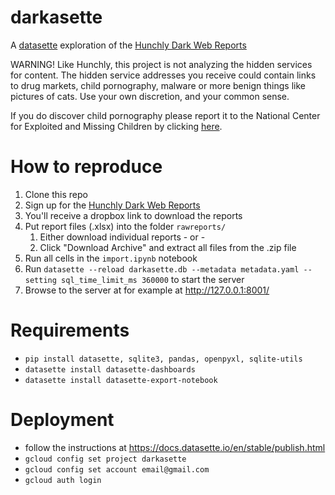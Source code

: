 # darkasette
A [datasette](https://datasette.io/) exploration of the [Hunchly Dark Web Reports](https://www.hunch.ly/darkweb-osint/)

WARNING! Like Hunchly, this project is not analyzing the hidden services for content. The hidden service addresses you receive could contain links to drug markets, child pornography, malware or more benign things like pictures of cats. Use your own discretion, and your common sense.

If you do discover child pornography please report it to the National Center for Exploited and Missing Children by clicking [here](http://www.missingkids.com/).

# How to reproduce
1. Clone this repo
1. Sign up for the [Hunchly Dark Web Reports](https://www.hunch.ly/darkweb-osint/)
1. You'll receive a dropbox link to download the reports
1. Put report files (.xlsx) into the folder `rawreports/` 
    1. Either download individual reports - or -
    1. Click "Download Archive" and extract all files from the .zip file 
1. Run all cells in the `import.ipynb` notebook
1. Run `datasette --reload darkasette.db --metadata metadata.yaml --setting sql_time_limit_ms 360000` to start the server
1. Browse to the server at for example at http://127.0.0.1:8001/


# Requirements
- `pip install datasette, sqlite3, pandas, openpyxl, sqlite-utils`
- `datasette install datasette-dashboards`
- `datasette install datasette-export-notebook`

# Deployment
- follow the instructions at https://docs.datasette.io/en/stable/publish.html
- `gcloud config set project darkasette`
- `gcloud config set account email@gmail.com`
- `gcloud auth login`
